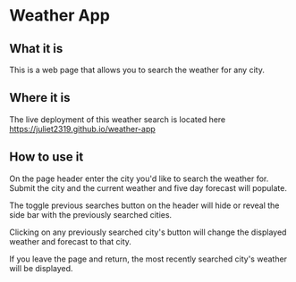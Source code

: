 # Weather App

## What it is

This is a web page that allows you to search the weather for any city.

## Where it is

The live deployment of this weather search is located here <https://juliet2319.github.io/weather-app>

## How to use it

On the page header enter the city you'd like to search the weather for. Submit the city and the current weather and five day forecast will populate.

The toggle previous searches button on the header will hide or reveal the side bar with the previously searched cities.

Clicking on any previously searched city's button will change the displayed weather and forecast to that city.

If you leave the page and return, the most recently searched city's weather will be displayed.
